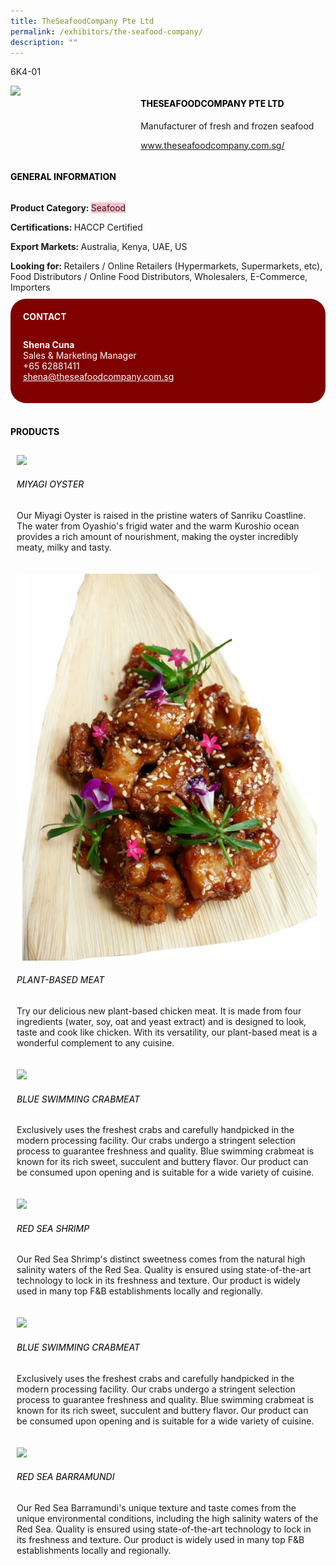 ```yaml
---
title: TheSeafoodCompany Pte Ltd
permalink: /exhibitors/the-seafood-company/
description: ""
---
```

<head>
	<div class="flex-paragraph">
		<!--hi there! this is a comment and will provide you with instructional guides-->
		<!--insert booth number here!-->
		<p style="text-transform: uppercase">6K4-01</p></div>
			<div class="flex-container" style="display: flex; flex-wrap: wrap;">
				<!--insert DOWNLOAD link of company logo between the " marks!-->
			<div class="card sgds" style="flex: 1 1 40%; display: block;"><img src="https://drive.google.com/uc?id=1tdpvlbcwlAlOehgMmWiYLvSYtsWRx8mF&export=download"></div>
	<div class="card-sgds" style="flex: 1 1 58%; display: block; margin-left: 3px">
		<h4 style="text-transform: uppercase; color: black;"><!--insert the exhibitor's name between the <b> tags here--><b>TheSeafoodCompany Pte Ltd</b></h4><!--insert the exhibitor's description between the <p> tags here-->
		<p>Manufacturer of fresh and frozen seafood</p>
		<!--insert the exhibitor's website link, making sure there is "https://www.theseafoodcompany.com.sg/" present please. make sure the entire https link goes in between the " marks-->
		<p><a href="https://www.theseafoodcompany.com.sg/" target="_blank"><!--insert the www website link here (no need for https)-->www.theseafoodcompany.com.sg/</a></p>
	</div>
</div>
</head>

<body>
	<h4 style="text-transform: uppercase; color: black;"><b>General Information</b></h4>
		<div class="flex-container" style="display: flex; flex-wrap: wrap;">
			<div class="card sgds" style="flex: 1 1 65%; display: block; align-self: stretch">
			<div class="flex-paragraph">
			<p><b>Product Category: </b><span style=" background-color: pink; border-radius: 10 px;"><!--insert the exhibitor's pdt cat between the <p> tags here-->Seafood</span></p> 
				<p><b>Certifications: </b><!--insert all the exhibitor's certifications between the </b> and </p> here-->HACCP Certified</p>
			<p><b>Export Markets: </b><!--insert all the exhibitor's export markets between the </b> and </p> here-->Australia, Kenya, UAE, US</p>
			<p style="margin-bottom: 10px;"><b>Looking for: </b><!--insert all the exhibitor's potential business partners between the </b> and </p> here-->Retailers / Online Retailers (Hypermarkets, Supermarkets, etc), Food Distributors / Online Food Distributors, Wholesalers, E-Commerce, Importers</p>
			</div>
		</div>
		<div class="card sgds" style="flex: 1 1 35%; padding: 10px; display: block; background-color: maroon; border-radius: 25px; align-self: center;">
		<h4 style="color: white; margin-top: 10px; margin-left: 10px;">CONTACT</h4>
		<div class="flex-paragraph">
			<!--replace with exhibitor's: -->
			<p style="padding: 10px; color: white;"><b><!-- POC name-->Shena Cuna</b><br><!-- designation-->Sales & Marketing Manager<br><!--contact number-->+65 62881411<br><!-- for linking purposes, insert their email after "mailto:"...--><a href="mailto:shena@theseafoodcompany.com.sg" style="color: white;"><!--...and also include the display email before </a> here-->shena@theseafoodcompany.com.sg</a></p>
		</div>
			</div>
		</div>
	<br>
		<h4 style="text-transform: uppercase; color: black;"><b>products</b></h4>
<div style="display: flex; flex-wrap: wrap;">
  <div class="card sgds" style="flex: 1 1 47%; margin: 10px; display: block;"><!--insert the exhibitor's DOWNLOAD image for product between the " marks here-->
	<div class="flex-image" style="display: block;"><img src="https://drive.google.com/uc?id=1zSy6IDSYiFIJ1cpG3XVESI7Neg0a6FPL&export=download"></div>
	<div class="flex-paragraph">
		<h6 style="text-transform: uppercase; color: black;"><!--insert product name before </h6> and product description after <p>-->Miyagi Oyster</h6>
		<p>Our Miyagi Oyster is raised in the pristine waters of Sanriku Coastline. The water from Oyashio's frigid water and the warm Kuroshio ocean provides a rich amount of nourishment, making the oyster incredibly meaty, milky and tasty.</p></div>
	</div>
		<div class="card sgds" style="flex: 1 1 47%; margin: 10px; display: block;">
		<div class="flex-image" style="display: block;"><img src="/images/plantbasedmeat.png"></div>
	<div class="flex-paragraph">
		<h6 style="text-transform: uppercase; color: black;">Plant-based Meat</h6>
		<p>Try our delicious new plant-based chicken meat. It is made from four ingredients (water, soy, oat and yeast extract) and is designed to look, taste and cook like chicken. With its versatility, our plant-based meat is a wonderful complement to any cuisine.</p></div>
	</div>
		<div class="card sgds" style="flex: 1 1 47%; margin: 10px; display: block;">
		<div class="flex-image" style="display: block;"><img src="https://drive.google.com/u/0/uc?id=1XVCNvx_9SEmdjV-o0KRWc5F49EkgeLHu&export=download"></div>
	<div class="flex-paragraph">
		<h6 style="text-transform: uppercase; color: black;">Blue Swimming Crabmeat</h6>
		<p>Exclusively uses the freshest crabs and carefully handpicked in the modern processing facility.  Our crabs undergo a stringent selection process to guarantee freshness and quality. Blue swimming crabmeat is known for its rich sweet, succulent and buttery flavor. Our product can be consumed upon opening and is suitable for a wide variety of cuisine.</p></div>
		</div>
		<div class="card sgds" style="flex: 1 1 47%; margin: 10px; display: block;">
		<div class="flex-image" style="display: block;"><img src="https://drive.google.com/u/0/uc?id=14m0ejU8LkArF3hhIppQ_wEiJzamzgGwD&export=download"></div>
	<div class="flex-paragraph">
		<h6 style="text-transform: uppercase; color: black;">Red Sea Shrimp</h6>
		<p>Our Red Sea Shrimp's distinct sweetness comes from the natural high salinity waters of the Red Sea. Quality is ensured using state-of-the-art technology to lock in its freshness and texture. Our product is widely used in many top F&B establishments locally and regionally.</p></div>
	</div>
	<div class="card sgds" style="flex: 1 1 47%; margin: 10px; display: block;">
		<div class="flex-image" style="display: block;"><img src="https://drive.google.com/u/0/uc?id=1XVCNvx_9SEmdjV-o0KRWc5F49EkgeLHu&export=download"></div>
	<div class="flex-paragraph">
		<h6 style="text-transform: uppercase; color: black;">Blue Swimming Crabmeat</h6>
		<p>Exclusively uses the freshest crabs and carefully handpicked in the modern processing facility.  Our crabs undergo a stringent selection process to guarantee freshness and quality. Blue swimming crabmeat is known for its rich sweet, succulent and buttery flavor. Our product can be consumed upon opening and is suitable for a wide variety of cuisine.</p></div>
		</div>
		<div class="card sgds" style="flex: 1 1 47%; margin: 10px; display: block;">
		<div class="flex-image" style="display: block;"><img src="https://drive.google.com/u/0/uc?id=1kfWwmVZVmmjzZ-Hy-UlMx9K0WM0_xReR&export=download"></div>
	<div class="flex-paragraph">
		<h6 style="text-transform: uppercase; color: black;">Red Sea Barramundi</h6>
		<p>Our Red Sea Barramundi's unique texture and taste comes from the unique environmental conditions, including the high salinity waters of the Red Sea. Quality is ensured using state-of-the-art technology to lock in its freshness and texture. Our product is widely used in many top F&B establishments locally and regionally.</p></div>
	</div>
	<!--don't delete these 2 tags. double check how the layout looks on the right too and lemme know if there are any problems! thank u so much for ur hardwork!-->
	</div>
</body>